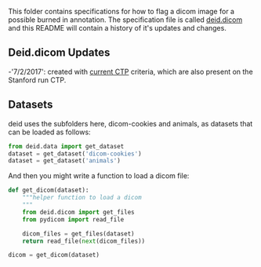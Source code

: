This folder contains specifications for how to flag a dicom image for a possible burned in annotation. The specification file is called [deid.dicom](deid.dicom) and this README will contain a history of it's updates and changes.

## Deid.dicom Updates
 -'7/2/2017': created with [current CTP](https://github.com/johnperry/CTP/blob/8a3c595b60442e6d74aec4098eaed5dcf8ff8770/source/files/examples/example-dicom-pixel-anonymizer.script) criteria, which are also present on the Stanford run CTP.


## Datasets

deid uses the subfolders here, dicom-cookies and animals, as datasets that can be loaded
as follows:

```python
from deid.data import get_dataset
dataset = get_dataset('dicom-cookies')
dataset = get_dataset('animals')
```

And then you might write a function to load a dicom file:


```python
def get_dicom(dataset):
    """helper function to load a dicom
    """
    from deid.dicom import get_files
    from pydicom import read_file

    dicom_files = get_files(dataset)
    return read_file(next(dicom_files))

dicom = get_dicom(dataset)
```

